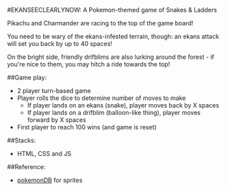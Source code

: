 #EKANSEECLEARLYNOW: A Pokemon-themed game of Snakes & Ladders

Pikachu and Charmander are racing to the top of the game board!

You need to be wary of the ekans-infested terrain, though: an ekans attack
will set you back by up to 40 spaces!

On the bright side, friendly drifblims are also lurking around the forest -
if you're nice to them, you may hitch a ride towards the top!

##Game play:
* 2 player turn-based game
* Player rolls the dice to determine number of moves to make
  - If player lands on an ekans (snake), player moves back by X spaces
  - If player lands on a drifblim (balloon-like thing), player moves forward by X spaces
* First player to reach 100 wins (and game is reset)

##Stacks:
* HTML, CSS and JS

##Reference:
* [pokemonDB] for sprites

[pokemonDB]: <pokemondb.net/sprites>
